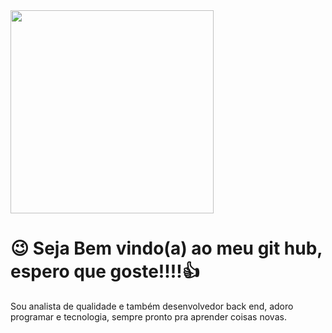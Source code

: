 <image src="api.png" width="325px" aling="right">

  # 😉 Seja Bem vindo(a) ao meu git hub, espero que goste!!!!👍
  Sou analista de qualidade e também desenvolvedor back end, adoro programar
  e tecnologia, sempre pronto pra aprender coisas novas.
